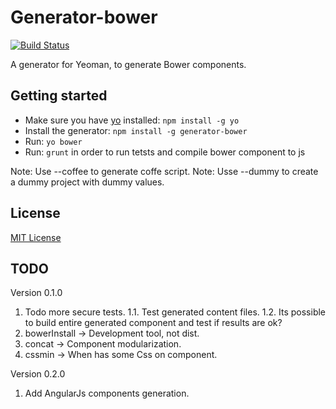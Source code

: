 # Generator-bower
[![Build Status](https://secure.travis-ci.org/ThorstenHans/generator-bower.png?branch=master)](https://travis-ci.org/ThorstenHans/generator-bower)

A generator for Yeoman, to generate Bower components.

## Getting started
- Make sure you have [yo](https://github.com/yeoman/yo) installed:
    `npm install -g yo`
- Install the generator: `npm install -g generator-bower`
- Run: `yo bower`
- Run: `grunt` in order to run tetsts and compile bower component to js

Note: Use --coffee to generate coffe script.
Note: Usse --dummy to create a dummy project with dummy values.

## License
[MIT License](http://en.wikipedia.org/wiki/MIT_License)

## TODO ##

Version 0.1.0
1. Todo more secure tests.
1.1. Test generated content files.
1.2. Its possible to build entire generated component and test if results are ok?
2. bowerInstall -> Development tool, not dist.
3. concat -> Component modularization.
4. cssmin -> When has some Css on component.

Version 0.2.0
1. Add AngularJs components generation.
